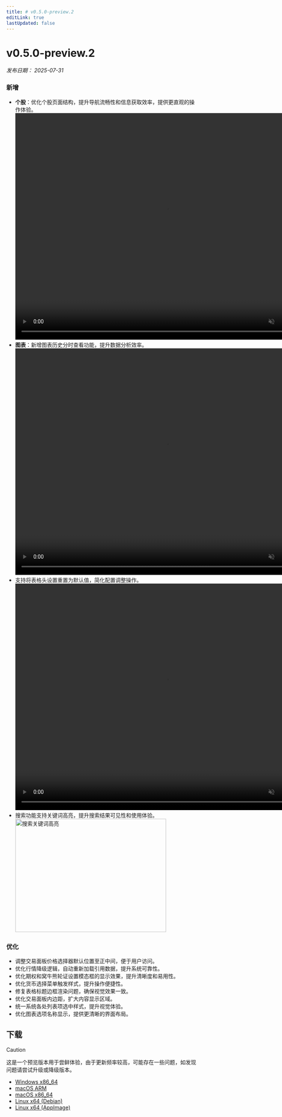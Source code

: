 ```yaml
---
title: # v0.5.0-preview.2
editLink: true
lastUpdated: false
---
```


# v0.5.0-preview.2  <Badge type="warning" text="preview" />

_发布日期： 2025-07-31_

### 新增

- **个股**：优化个股页面结构，提升导航流畅性和信息获取效率，提供更直观的操作体验。  
  <video src="https://assets.lbctrl.com/uploads/2bb06cdf-c5c5-4f03-8158-d141d0e70fbe/stocks-layout.mp4" width="800" height="600" type="video/mp4" autoplay muted loop>您的浏览器不支持视频标签。</video>
- **图表**：新增图表历史分时查看功能，提升数据分析效率。  
  <video src="https://assets.lbctrl.com/uploads/b741351f-a903-4202-9e1a-a975c4299032/history-timeline.mp4" width="800" height="600" type="video/mp4" autoplay muted loop>您的浏览器不支持视频标签。</video>
- 支持将表格头设置重置为默认值，简化配置调整操作。  
  <video src="https://assets.lbctrl.com/uploads/5d0c6b1d-2fa0-4cbd-ba3c-289afd1f6064/table-setting.mp4" width="800" height="600" type="video/mp4" autoplay muted loop>您的浏览器不支持视频标签。</video>
- 搜索功能支持关键词高亮，提升搜索结果可见性和使用体验。  
  <img src="https://assets.lbctrl.com/uploads/8d79d0f4-a0cc-4b6d-b935-387cef576d77/search-highlight.png" alt="搜索关键词高亮" width="400" height="300">

### 优化

- 调整交易面板价格选择器默认位置至正中间，便于用户访问。
- 优化行情降级逻辑，自动重新加载引用数据，提升系统可靠性。
- 优化期权和窝牛熊轮证设置模态框的显示效果，提升清晰度和易用性。
- 优化货币选择菜单触发样式，提升操作便捷性。
- 修复表格标题边框渲染问题，确保视觉效果一致。
- 优化交易面板内边距，扩大内容显示区域。
- 统一系统各处列表项选中样式，提升视觉体验。
- 优化图表选项名称显示，提供更清晰的界面布局。

## 下载


> [!CAUTION]
> 这是一个预览版本用于尝鲜体验，由于更新频率较高，可能存在一些问题，如发现问题请尝试升级或降级版本。


- [Windows x86_64](https://assets.lbkrs.com/github/release/longbridge-desktop/preview/longbridge-v0.5.0-preview.2-windows-x86_64.exe)
- [macOS ARM](https://assets.lbkrs.com/github/release/longbridge-desktop/preview/longbridge-v0.5.0-preview.2-macos-aarch64.dmg)
- [macOS x86_64](https://assets.lbkrs.com/github/release/longbridge-desktop/preview/longbridge-v0.5.0-preview.2-macos-x86_64.dmg)
- [Linux x64 (Debian)](https://assets.lbkrs.com/github/release/longbridge-desktop/preview/longbridge-v0.5.0-preview.2-linux-x86_64.deb)
- [Linux x64 (AppImage)](https://assets.lbkrs.com/github/release/longbridge-desktop/preview/longbridge-v0.5.0-preview.2-linux-x86_64.AppImage)